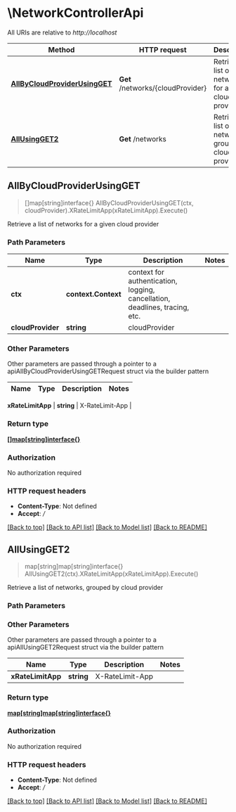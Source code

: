 # \NetworkControllerApi

All URIs are relative to *http://localhost*

Method | HTTP request | Description
------------- | ------------- | -------------
[**AllByCloudProviderUsingGET**](NetworkControllerApi.md#AllByCloudProviderUsingGET) | **Get** /networks/{cloudProvider} | Retrieve a list of networks for a given cloud provider
[**AllUsingGET2**](NetworkControllerApi.md#AllUsingGET2) | **Get** /networks | Retrieve a list of networks, grouped by cloud provider



## AllByCloudProviderUsingGET

> []map[string]interface{} AllByCloudProviderUsingGET(ctx, cloudProvider).XRateLimitApp(xRateLimitApp).Execute()

Retrieve a list of networks for a given cloud provider

### Path Parameters


Name | Type | Description  | Notes
------------- | ------------- | ------------- | -------------
**ctx** | **context.Context** | context for authentication, logging, cancellation, deadlines, tracing, etc.
**cloudProvider** | **string** | cloudProvider | 

### Other Parameters

Other parameters are passed through a pointer to a apiAllByCloudProviderUsingGETRequest struct via the builder pattern


Name | Type | Description  | Notes
------------- | ------------- | ------------- | -------------

 **xRateLimitApp** | **string** | X-RateLimit-App | 

### Return type

[**[]map[string]interface{}**](map[string]interface{}.md)

### Authorization

No authorization required

### HTTP request headers

- **Content-Type**: Not defined
- **Accept**: */*

[[Back to top]](#) [[Back to API list]](../README.md#documentation-for-api-endpoints)
[[Back to Model list]](../README.md#documentation-for-models)
[[Back to README]](../README.md)


## AllUsingGET2

> map[string]map[string]interface{} AllUsingGET2(ctx).XRateLimitApp(xRateLimitApp).Execute()

Retrieve a list of networks, grouped by cloud provider

### Path Parameters



### Other Parameters

Other parameters are passed through a pointer to a apiAllUsingGET2Request struct via the builder pattern


Name | Type | Description  | Notes
------------- | ------------- | ------------- | -------------
 **xRateLimitApp** | **string** | X-RateLimit-App | 

### Return type

[**map[string]map[string]interface{}**](map[string]interface{}.md)

### Authorization

No authorization required

### HTTP request headers

- **Content-Type**: Not defined
- **Accept**: */*

[[Back to top]](#) [[Back to API list]](../README.md#documentation-for-api-endpoints)
[[Back to Model list]](../README.md#documentation-for-models)
[[Back to README]](../README.md)

